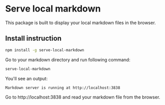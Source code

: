 # Serve local markdown

This package is built to display your local markdown files in the browser.

## Install instruction

```bash
npm install -g serve-local-markdown
```

Go to your markdown directory and run following command:

```bash
serve-local-markdown
```

You'll see an output:

```
Markdown server is running at http://localhost:3838
```

Go to http://localhost:3838 and read your markdown file from the browser.
